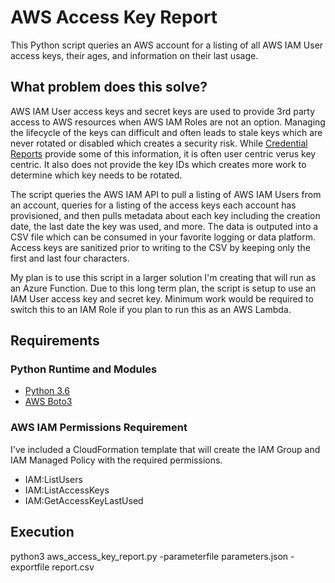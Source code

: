 # AWS Access Key Report
This Python script queries an AWS account for a listing of all AWS IAM User access keys, their ages, and information on their last usage.

## What problem does this solve?
AWS IAM User access keys and secret keys are used to provide 3rd party access to AWS resources when AWS IAM Roles are not an option.  Managing the lifecycle of the keys can difficult and often leads to stale keys which are never rotated or disabled which creates a security risk.  While [Credential Reports](https://docs.aws.amazon.com/IAM/latest/UserGuide/id_credentials_getting-report.html) provide some of this information, it is often user centric verus key centric.  It also does not provide the key IDs which creates more work to determine which key needs to be rotated.

The script queries the AWS IAM API to pull a listing of AWS IAM Users from an account, queries for a listing of the access keys each account has provisioned, and then pulls metadata about each key including the creation date, the last date the key was used, and more.  The data is outputed into a CSV file which can be consumed in your favorite logging or data platform.  Access keys are sanitized prior to writing to the CSV by keeping only the first and last four characters.

My plan is to use this script in a larger solution I'm creating that will run as an Azure Function.  Due to this long term plan, the script is setup to use an IAM User access key and secret key.  Minimum work would be required to switch this to an IAM Role if you plan to run this as an AWS Lambda.

## Requirements

### Python Runtime and Modules
* [Python 3.6](https://www.python.org/downloads/release/python-360/)
* [AWS Boto3](https://boto3.amazonaws.com/v1/documentation/api/latest/index.html?id=docs_gateway)

### AWS IAM Permissions Requirement
I've included a CloudFormation template that will create the IAM Group and IAM Managed Policy with the required permissions.
* IAM:ListUsers
* IAM:ListAccessKeys
* IAM:GetAccessKeyLastUsed


## Execution

python3 aws_access_key_report.py -parameterfile parameters.json -exportfile report.csv
